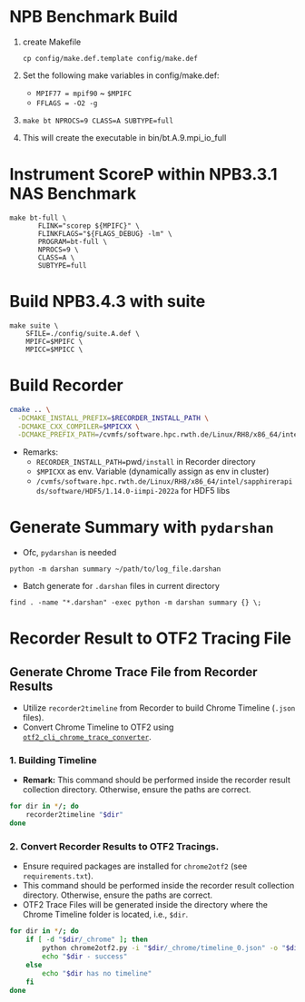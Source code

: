 # NPB Benchmark Build
1. create Makefile 

    `cp config/make.def.template config/make.def`

2. Set the following make variables in config/make.def:

    - `MPIF77 = mpif90` ~ `$MPIFC`
    - `FFLAGS = -O2 -g`
3. `make bt NPROCS=9 CLASS=A SUBTYPE=full`
4. This will create the executable in bin/bt.A.9.mpi_io_full

# Instrument ScoreP within NPB3.3.1 NAS Benchmark
```
make bt-full \
       FLINK="scorep ${MPIFC}" \
       FLINKFLAGS="${FLAGS_DEBUG} -lm" \
       PROGRAM=bt-full \
       NPROCS=9 \
       CLASS=A \
       SUBTYPE=full
```

# Build NPB3.4.3 with suite
```
make suite \
    SFILE=./config/suite.A.def \
    MPIFC=$MPIFC \
    MPICC=$MPICC \
```

# Build Recorder
```bash
cmake .. \
  -DCMAKE_INSTALL_PREFIX=$RECORDER_INSTALL_PATH \
  -DCMAKE_CXX_COMPILER=$MPICXX \
  -DCMAKE_PREFIX_PATH=/cvmfs/software.hpc.rwth.de/Linux/RH8/x86_64/intel/sapphirerapids/software/HDF5/1.14.0-iimpi-2022a
```
- Remarks:
    - `RECORDER_INSTALL_PATH=`pwd`/install` in Recorder directory
    - `$MPICXX` as env. Variable (dynamically assign as env in cluster)
    - `/cvmfs/software.hpc.rwth.de/Linux/RH8/x86_64/intel/sapphirerapids/software/HDF5/1.14.0-iimpi-2022a` for HDF5 libs

# Generate Summary with `pydarshan`
- Ofc, `pydarshan` is needed
```
python -m darshan summary ~/path/to/log_file.darshan
```
- Batch generate for `.darshan` files in current directory
```
find . -name "*.darshan" -exec python -m darshan summary {} \;
```

# Recorder Result to OTF2 Tracing File

## Generate Chrome Trace File from Recorder Results
- Utilize `recorder2timeline` from Recorder to build Chrome Timeline (`.json` files).
- Convert Chrome Timeline to OTF2 using [`otf2_cli_chrome_trace_converter`](https://github.com/score-p/otf2_cli_chrome_trace_converter).

### 1. Building Timeline
- **Remark:** This command should be performed inside the recorder result collection directory. Otherwise, ensure the paths are correct.
```bash
for dir in */; do
    recorder2timeline "$dir"
done
```

### 2. Convert Recorder Results to OTF2 Tracings.
- Ensure required packages are installed for `chrome2otf2` (see `requirements.txt`).
- This command should be performed inside the recorder result collection directory. Otherwise, ensure the paths are correct.
- OTF2 Trace Files will be generated inside the directory where the Chrome Timeline folder is located, i.e., `$dir`.
```bash
for dir in */; do
    if [ -d "$dir/_chrome" ]; then
        python chrome2otf2.py -i "$dir/_chrome/timeline_0.json" -o "$dir"
        echo "$dir - success"
    else
        echo "$dir has no timeline"
    fi
done
```
